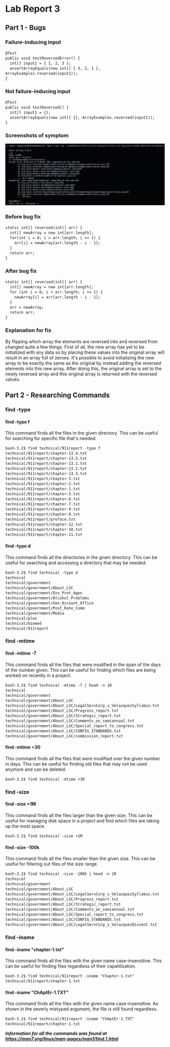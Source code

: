 # Lab Report 3

## Part 1 - Bugs

### Failure-inducing input
```
@Test
public void testReversedError() {
  int[] input1 = { 1, 2, 3 };
  assertArrayEquals(new int[] { 3, 2, 1 }, ArrayExamples.reversed(input1));
}
```
### Not failure-inducing input
```
@Test
public void testReversed() {
  int[] input1 = {};
  assertArrayEquals(new int[] {}, ArrayExamples.reversed(input1));
}
```

### Screenshots of symptom
![Image](lab-report-3-pics/symptom-test.png)

### Before bug fix
```
static int[] reversed(int[] arr) {
  int[] newArray = new int[arr.length];
  for(int i = 0; i < arr.length; i += 1) {
    arr[i] = newArray[arr.length - i - 1];
  }
  return arr;
}
```

### After bug fix
```
static int[] reversed(int[] arr) {
  int[] newArray = new int[arr.length];
  for (int i = 0; i < arr.length; i += 1) {
    newArray[i] = arr[arr.length - i - 1];
  }
  arr = newArray;
  return arr;
}
```

### Explanation for fix
By flipping which array the elements are reversed into and reversed from changed quite a few things. First of all, the new array has yet to be initialized with any data so by placing these values into the original array will result in an array full of zeroes. It's possible to avoid initializing the new array to be exactly the same as the original by instead adding the reversed elements into this new array. After doing this, the original array is set to the newly reversed array and this original array is returned with the reversed values.

## Part 2 - Researching Commands

### find -type

#### find -type f
This command finds all the files in the given directory. This can be useful for searching for specific file that's needed.
```
bash-3.2$ find technical/911report -type f
technical/911report/chapter-13.4.txt
technical/911report/chapter-13.5.txt
technical/911report/chapter-13.1.txt
technical/911report/chapter-13.2.txt
technical/911report/chapter-13.3.txt
technical/911report/chapter-3.txt
technical/911report/chapter-2.txt
technical/911report/chapter-1.txt
technical/911report/chapter-5.txt
technical/911report/chapter-6.txt
technical/911report/chapter-7.txt
technical/911report/chapter-9.txt
technical/911report/chapter-8.txt
technical/911report/preface.txt
technical/911report/chapter-12.txt
technical/911report/chapter-10.txt
technical/911report/chapter-11.txt
```


#### find -type d
This command finds all the directories in the given directory. This can be useful for searching and accessing a directory that may be needed.
```
bash-3.2$ find technical -type d
technical
technical/government
technical/government/About_LSC
technical/government/Env_Prot_Agen
technical/government/Alcohol_Problems
technical/government/Gen_Account_Office
technical/government/Post_Rate_Comm
technical/government/Media
technical/plos
technical/biomed
technical/911report
```

### find -mtime

#### find -mtime -7
This command finds all the files that were modified in the span of the days of the number given. This can be useful for finding which files are being worked on recently in a project.
```
bash-3.2$ find technical -mtime -7 | head -n 10
technical
technical/government
technical/government/About_LSC
technical/government/About_LSC/LegalServCorp_v_VelazquezSyllabus.txt
technical/government/About_LSC/Progress_report.txt
technical/government/About_LSC/Strategic_report.txt
technical/government/About_LSC/Comments_on_semiannual.txt
technical/government/About_LSC/Special_report_to_congress.txt
technical/government/About_LSC/CONFIG_STANDARDS.txt
technical/government/About_LSC/commission_report.txt
```

#### find -mtime +30
This command finds all the files that were modified over the given number in days. This can be useful for finding old files that may not be used anymore and can be deleted.
```
bash-3.2$ find technical -mtime +30

```

### find -size

#### find -size +1M
This command finds all the files larger than the given size. This can be useful for managing disk space in a project and find which files are taking up the most space. 
```
bash-3.2$ find technical -size +1M

```

#### find -size -100k
This command finds all the files smaller than the given size. This can be useful for filtering out files of the size range.
```
bash-3.2$ find technical -size -100k | head -n 10
technical
technical/government
technical/government/About_LSC
technical/government/About_LSC/LegalServCorp_v_VelazquezSyllabus.txt
technical/government/About_LSC/Progress_report.txt
technical/government/About_LSC/Strategic_report.txt
technical/government/About_LSC/Comments_on_semiannual.txt
technical/government/About_LSC/Special_report_to_congress.txt
technical/government/About_LSC/CONFIG_STANDARDS.txt
technical/government/About_LSC/LegalServCorp_v_VelazquezDissent.txt
```

### find -iname

#### find  -iname "chapter-1.txt"
This command finds all the files with the given name case-insensitive. This can be useful for finding files regardless of their capatilization.
```
bash-3.2$ find technical/911report -iname "Chapter-1.txt"
technical/911report/chapter-1.txt
```

#### find -iname "ChAptEr-1.TXT"
This command finds all the files with the given name case-insensitive. As shown in the severly mistyped argument, the file is still found regardless.
```
bash-3.2$ find technical/911report -iname "ChAptEr-1.TXT"
technical/911report/chapter-1.txt
```


**_Information for all the commands was found at https://man7.org/linux/man-pages/man1/find.1.html_**
